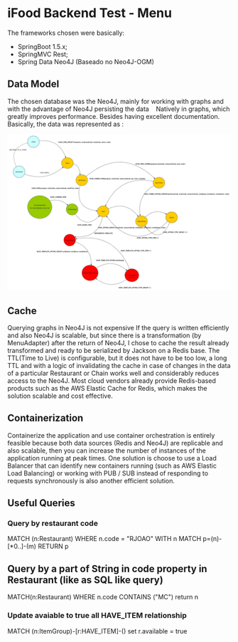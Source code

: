 # iFood Backend Test - Menu

The frameworks chosen were basically:
 
  * SpringBoot 1.5.x;
  * SpringMVC Rest;
  * Spring Data Neo4J (Baseado no Neo4J-OGM)
  
## Data Model

 The chosen database was the Neo4J, mainly for working with graphs and with the advantage of Neo4J persisting the data
   Natively in graphs, which greatly improves performance. Besides having excellent documentation.
  
   Basically, the data was represented as :
  
  ![modelo de dados](https://github.com/fabiocmazzo/ifood-backend-menu-test/raw/master/documents/Ifood%20Menu%20Model.jpg)
 
## Cache

Querying graphs in Neo4J is not expensive If the query is written efficiently and also Neo4J is scalable, but since there is a transformation (by MenuAdapter) after the return of Neo4J, I chose to cache the result already transformed and ready to be serialized by Jackson on a Redis base. The TTL(Time to Live) is configurable, but it does not have to be too low, a long TTL and with a logic of invalidating the cache in case of changes in the data of a particular Restaurant or Chain works well and considerably reduces access to the Neo4J. Most cloud vendors already provide Redis-based products such as the AWS Elastic Cache for Redis, which makes the solution scalable and cost effective.
  
 ## Containerization
  
Containerize the application and use container orchestration is entirely feasible because both data sources (Redis and Neo4J) are replicable and also scalable, then you can  increase the number of instances of the application running at peak times. One solution is   choose to use a Load Balancer that can identify new containers running (such as AWS Elastic Load Balancing) or working with PUB / SUB instead of responding to requests synchronously is also another efficient solution.

## Useful Queries



### Query by restaurant code
MATCH (n:Restaurant) WHERE n.code = "RJOAO" WITH n MATCH p=(n)-[*0..]-(m) RETURN p

## Query by a part of String in code property in Restaurant (like as SQL like query)
MATCH(n:Restaurant) WHERE n.code CONTAINS ("MC") return n

###  Update avaiable to true all HAVE_ITEM relationship
MATCH (n:ItemGroup)-[r:HAVE_ITEM]-() set r.available = true


